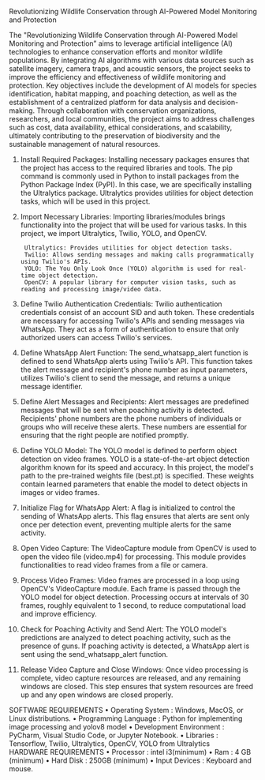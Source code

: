 Revolutionizing Wildlife Conservation through AI-Powered Model Monitoring and Protection

The "Revolutionizing Wildlife Conservation through AI-Powered Model Monitoring and Protection” aims to leverage artificial intelligence (AI) 					technologies to enhance conservation efforts and monitor wildlife populations. By integrating AI algorithms with various data sources such as satellite imagery, camera traps, and acoustic sensors, the project seeks to improve the efficiency and effectiveness of wildlife monitoring and protection. Key objectives include the development of AI models for species identification, habitat mapping, and poaching detection, as well as the establishment of a centralized platform for data analysis and decision-making. Through collaboration with conservation organizations, researchers, and local communities, the project aims to address challenges such as cost, data availability, ethical considerations, and scalability, ultimately contributing to the preservation of biodiversity and the sustainable management of natural resources.

1. Install Required Packages:
		Installing necessary packages ensures that the project has access to the required libraries and tools. The pip command is commonly used in Python to 			install packages from the Python Package Index (PyPI). In this case, we are specifically installing the Ultralytics package. Ultralytics provides 				utilities for object detection tasks, which will be used in this project.

2. Import Necessary Libraries:
		Importing libraries/modules brings functionality into the project that will be used for various tasks. In this project, we import Ultralytics, Twilio, 		YOLO, and OpenCV.

		Ultralytics: Provides utilities for object detection tasks.
		Twilio: Allows sending messages and making calls programmatically using Twilio's APIs.
		YOLO: The You Only Look Once (YOLO) algorithm is used for real-time object detection.
		OpenCV: A popular library for computer vision tasks, such as reading and processing image/video data.

3. Define Twilio Authentication Credentials:
		Twilio authentication credentials consist of an account SID and auth token. These credentials are necessary for accessing Twilio's APIs and sending 			messages via WhatsApp. They act as a form of authentication to ensure that only authorized users can access Twilio's services.

4. Define WhatsApp Alert Function:
		The send_whatsapp_alert function is defined to send WhatsApp alerts using Twilio's API. This function takes the alert message and recipient's phone 			number as input parameters, utilizes Twilio's client to send the message, and returns a unique message identifier.

5. Define Alert Messages and Recipients:
		Alert messages are predefined messages that will be sent when poaching activity is detected. Recipients' phone numbers are the phone numbers of 					individuals or groups who will receive these alerts. These numbers are essential for ensuring that the right people are notified promptly.

6. Define YOLO Model:
		The YOLO model is defined to perform object detection on video frames. YOLO is a state-of-the-art object detection algorithm known for its speed and 			accuracy. In this project, the model's path to the pre-trained weights file (best.pt) is specified. These weights contain learned parameters that 				enable 	the model to detect objects in images or video frames.

7. Initialize Flag for WhatsApp Alert:
		A flag is initialized to control the sending of WhatsApp alerts. This flag ensures that alerts are sent only once per detection event, preventing 				multiple alerts for the same activity.

8. Open Video Capture:
		The VideoCapture module from OpenCV is used to open the video file (video.mp4) for processing. This module provides functionalities to read video 				frames 	from a file or camera.

9. Process Video Frames:
		Video frames are processed in a loop using OpenCV's VideoCapture module. Each frame is passed through the YOLO model for object detection. Processing 		occurs at intervals of 30 frames, roughly equivalent to 1 second, to reduce computational load and improve efficiency.

10. Check for Poaching Activity and Send Alert:
		The YOLO model's predictions are analyzed to detect poaching activity, such as the presence of guns. If poaching activity is detected, a WhatsApp 				alert is sent using the send_whatsapp_alert function.

11. Release Video Capture and Close Windows:
		Once video processing is complete, video capture resources are released, and any remaining windows are closed. This step ensures that system 							resources are freed up and any open windows are closed properly.

SOFTWARE REQUIREMENTS
•	Operating System	    :	Windows, MacOS, or Linux distributions.
•	Programming Language	:	Python for implementing image processing and yolov8 model
•	Development Environment	:	PyCharm, Visual Studio Code, or Jupyter Notebook.
•	Libraries	            :	Tensorflow, Twilio, Ultralytics, OpenCV, YOLO from Ultralytics  	
                                                                                                                                                          HARDWARE REQUIREMENTS
•	Processor	   :	intel i3(minimum)
•	Ram	           :	4 GB (minimum)
•	Hard Disk	   :	250GB (minimum)
•	Input Devices  :	Keyboard and mouse.
